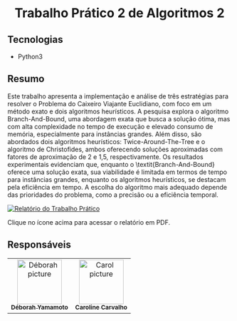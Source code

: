 <h1 align="center" style="font-weight: bold;">Trabalho Prático 2 de Algoritmos 2</h1>

<h2 id="tech"> Tecnologias</h2>

- Python3

<h2 id="intro">Resumo</h2>
 Este trabalho apresenta a implementação e análise de três estratégias para resolver o Problema do Caixeiro Viajante Euclidiano, com foco em um método exato e dois algoritmos heurísticos. A pesquisa explora o algoritmo Branch-And-Bound, uma abordagem exata que busca a solução ótima, mas com alta complexidade no tempo de execução e elevado consumo de memória, especialmente para instâncias grandes. Além disso, são abordados dois algoritmos heurísticos: Twice-Around-The-Tree e o algoritmo de Christofides, ambos oferecendo soluções aproximadas com fatores de aproximação de 2 e 1,5, respectivamente. Os resultados experimentais evidenciam que, enquanto o \textit{Branch-And-Bound} oferece uma solução exata, sua viabilidade é limitada em termos de tempo para instâncias grandes, enquanto os algoritmos heurísticos, se destacam pela eficiência em tempo. A escolha do algoritmo mais adequado depende das prioridades do problema, como a precisão ou a eficiência temporal.

[![Relatório do Trabalho Prático](https://img.icons8.com/ios-filled/50/000000/pdf.png)](https://github.com/carolineccarvalho/CaixeiroViajante/blob/main/Relat%C3%B3rio%20trabalho%20pr%C3%A1tico.pdf)

Clique no ícone acima para acessar o relatório em PDF.
 
<h2 id="colab"> Responsáveis</h2>
<table>
  <tr>
    <td align="center">
      <a href="#">
        <img src="https://avatars.githubusercontent.com/u/119982741?v=4" width="100px;" alt="Déborah picture"/><br>
        <sub>
          <b>Déborah Yamamoto</b>
        </sub>
      </a>
    </td>
    <td align="center">
      <a href="#">
        <img src="https://avatars.githubusercontent.com/u/103433489?v=4" width="100px;" alt="Carol picture"/><br>
        <sub>
          <b>Caroline Carvalho</b>
        </sub>
      </a>
    </td>
  </tr>
</table>

